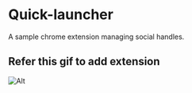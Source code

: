 # Quick-launcher
A sample  chrome extension managing social handles.



## Refer this gif to add extension

![Alt](https://wiki.zimbra.com/images/6/6c/Share_Screen_001.gif "Steps to follow")
